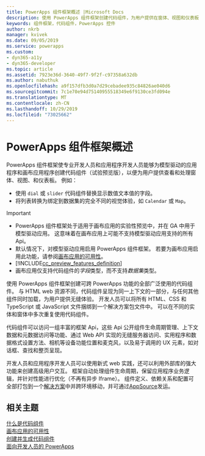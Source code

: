 ```yaml
---
title: PowerApps 组件框架概述 |Microsoft Docs
description: 使用 PowerApps 组件框架创建代码组件，为用户提供在窗体、视图和仪表板中查看和处理数据的增强体验。
keywords: 组件框架，代码组件，PowerApps 控件
author: nkrb
manager: kvivek
ms.date: 09/05/2019
ms.service: powerapps
ms.custom:
- dyn365-a11y
- dyn365-developer
ms.topic: article
ms.assetid: 7923e36d-3640-49f7-9f2f-c97358a632db
ms.author: nabuthuk
ms.openlocfilehash: a9f157dfb3d0a7d29cebadee935c84826ae040d6
ms.sourcegitcommit: 7c1e70e94d75140955518349e6f9130ce3fd094e
ms.translationtype: MT
ms.contentlocale: zh-CN
ms.lasthandoff: 10/29/2019
ms.locfileid: "73025662"
---
```

# <a name="powerapps-component-framework-overview"></a>PowerApps 组件框架概述

PowerApps 组件框架使专业开发人员和应用程序开发人员能够为模型驱动的应用程序和画布应用程序创建代码组件（试验预览版），以便为用户提供查看和处理窗体、视图、和仪表板。 例如：

- 使用 `dial` 或 `slider` 代码组件替换显示数值文本值的字段。
- 将列表转换为绑定到数据集的完全不同的视觉体验，如 `Calendar` 或 `Map`。

> [!IMPORTANT]
> - PowerApps 组件框架处于适用于画布应用的实验性预览中，并在 GA 中用于模型驱动应用。 这意味着在画布应用上可能不支持模型驱动应用支持的所有 Api。
> - 默认情况下，对模型驱动应用启用 PowerApps 组件框架。 若要为画布应用启用此功能，请参阅[画布应用的可用性](component-framework-for-canvas-apps.md)。
> - [!INCLUDE[cc_preview_features_definition](../../includes/cc-preview-features-definition.md)]
> - 画布应用仅支持代码组件的*字段*类型，而不支持*数据集*类型。


使用 PowerApps 组件框架创建可跨 PowerApps 功能的全部广泛使用的代码组件。 与 HTML web 资源不同，代码组件呈现为同一上下文的一部分，与任何其他组件同时加载，为用户提供无缝体验。 开发人员可以将所有 HTML、CSS 和 TypeScript 或 JavaScript 文件捆绑到一个解决方案包文件中。 可以在不同的实体和窗体中多次重复使用代码组件。

代码组件可以访问一组丰富的框架 Api，这些 Api 公开组件生命周期管理、上下文数据和元数据访问等功能、通过 Web API 实现的无缝服务器访问、实用程序和数据格式设置方法、相机等设备功能位置和麦克风，以及易于调用的 UX 元素，如对话框、查找和整页呈现。  

开发人员和应用程序开发人员可以使用新式 web 实践，还可以利用外部库的强大功能来创建高级用户交互。 框架自动处理组件生命周期，保留应用程序业务逻辑，并针对性能进行优化（不再有异步 Iframe）。 组件定义、依赖关系和配置可全部打包到一个[解决方案](https://docs.microsoft.com/dynamics365/customer-engagement/customize/solutions-overview)中并跨环境移动，并可通过[AppSource](https://appsource.microsoft.com/en-us/marketplace/apps?page=1&product=dynamics-365)发运。  

## <a name="related-topics"></a>相关主题

[什么是代码组件](custom-controls-overview.md)<br/>
[画布应用的可用性](component-framework-for-canvas-apps.md)<br/>
[创建并生成代码组件](create-custom-controls-using-pcf.md)<br/>
[面向开发人员的 PowerApps](https://docs.microsoft.com/powerapps/#pivot=home&panel=developer)

